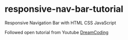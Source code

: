 # responsive-nav-bar-tutorial
Responsive Navigation Bar with HTML CSS JavaScript

Followed open tutorial from Youtube [DreamCoding](https://www.youtube.com/watch?v=X91jsJyZofw, "youtube link")
